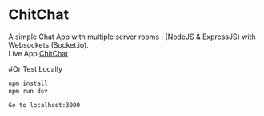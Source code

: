 # ChitChat
A simple Chat App with multiple server rooms : (NodeJS &amp; ExpressJS) with Websockets (Socket.io).<br>
Live App [ChitChat](https://chitchat-node.herokuapp.com/)

#Or Test Locally
```sh
npm install
npm run dev

Go to localhost:3000
```





